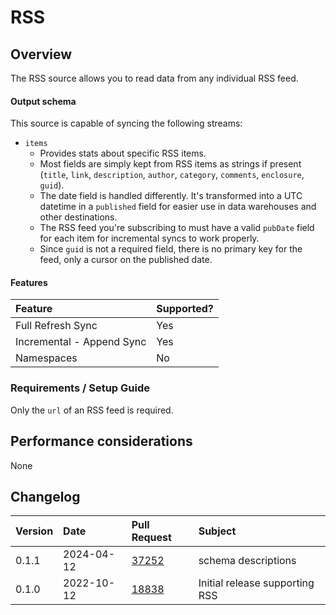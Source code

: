 # RSS

## Overview

The RSS source allows you to read data from any individual RSS feed.

#### Output schema

This source is capable of syncing the following streams:
* `items`
    * Provides stats about specific RSS items.
    * Most fields are simply kept from RSS items as strings if present (`title`, `link`, `description`, `author`, `category`, `comments`, `enclosure`, `guid`).
    * The date field is handled differently. It's transformed into a UTC datetime in a `published` field for easier use in data warehouses and other destinations.
    * The RSS feed you're subscribing to must have a valid `pubDate` field for each item for incremental syncs to work properly.
    * Since `guid` is not a required field, there is no primary key for the feed, only a cursor on the published date.

#### Features

| Feature | Supported? |
| :--- | :--- |
| Full Refresh Sync | Yes |
| Incremental - Append Sync | Yes |
| Namespaces | No |

### Requirements / Setup Guide

Only the `url` of an RSS feed is required.

## Performance considerations

None

## Changelog

| Version | Date | Pull Request | Subject |
| :--- | :--- | :--- | :--- |
| 0.1.1 | 2024-04-12 | [37252](https://github.com/airbytehq/airbyte/pull/37252) | schema descriptions |
| 0.1.0 | 2022-10-12 | [18838](https://github.com/airbytehq/airbyte/pull/18838) | Initial release supporting RSS |
